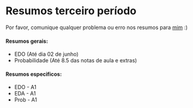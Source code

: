 # Resumos terceiro período
  Por favor, comunique qualquer problema ou erro nos resumos para [mim](https://github.com/wellington36) :)

#### Resumos gerais:

- EDO 			    (Até dia 02 de junho)
- Probabilidade (Até 8.5 das notas de aula e extras)

#### Resumos especificos:

- EDO - A1
- EDA - A1
- Prob - A1

